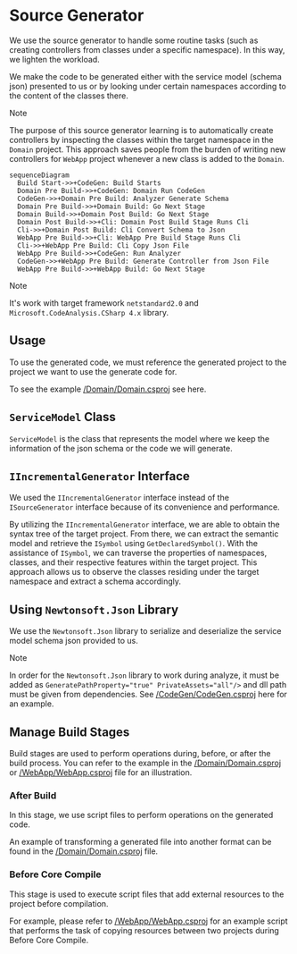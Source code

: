 # Source Generator

We use the source generator to handle some routine tasks (such as creating
controllers from classes under a specific namespace). In this way, we lighten
the workload.

We make the code to be generated either with the service model (schema
json) presented to us or by looking under certain namespaces according to the
content of the classes there.

> [!NOTE]
>
> The purpose of this source generator learning is to automatically create
> controllers by inspecting the classes within the target namespace in the
> `Domain` project. This approach saves people from the burden of writing
> new controllers for `WebApp` project whenever a new class is added to the
> `Domain`.
>
> ```mermaid
> sequenceDiagram
>   Build Start->>+CodeGen: Build Starts
>   Domain Pre Build->>+CodeGen: Domain Run CodeGen
>   CodeGen->>+Domain Pre Build: Analyzer Generate Schema
>   Domain Pre Build->>+Domain Build: Go Next Stage
>   Domain Build->>+Domain Post Build: Go Next Stage
>   Domain Post Build->>+Cli: Domain Post Build Stage Runs Cli
>   Cli->>+Domain Post Build: Cli Convert Schema to Json
>   WebApp Pre Build->>+Cli: WebApp Pre Build Stage Runs Cli
>   Cli->>+WebApp Pre Build: Cli Copy Json File
>   WebApp Pre Build->>+CodeGen: Run Analyzer
>   CodeGen->>+WebApp Pre Build: Generate Controller from Json File
>   WebApp Pre Build->>+WebApp Build: Go Next Stage
> ```

> [!NOTE]
>
> It's work with target framework `netstandard2.0` and
> `Microsoft.CodeAnalysis.CSharp 4.x` library.

## Usage

To use the generated code, we must reference the generated project to the
project we want to use the generate code for.

To see the example
[/Domain/Domain.csproj](/Domain/Domain.csproj)
see here.

## `ServiceModel` Class

`ServiceModel` is the class that represents the model where we keep the
information of the json schema or the code we will generate.

## `IIncrementalGenerator` Interface

We used the `IIncrementalGenerator` interface instead of the `ISourceGenerator`
interface because of its convenience and performance.

By utilizing the `IIncrementalGenerator` interface, we are able to obtain the
syntax tree of the target project. From there, we can extract the semantic
model and retrieve the `ISymbol` using `GetDeclaredSymbol()`. With the
assistance of `ISymbol`, we can traverse the properties of namespaces, classes,
and their respective features within the target project. This approach allows
us to observe the classes residing under the target namespace and extract a
schema accordingly.

## Using `Newtonsoft.Json` Library

We use the `Newtonsoft.Json` library to serialize and deserialize the
service model schema json provided to us.

> [!NOTE]
>
> In order for the `Newtonsoft.Json` library to work during analyze, it must be
> added as `GeneratePathProperty="true" PrivateAssets="all"/>` and dll path
> must be given from dependencies. See
> [/CodeGen/CodeGen.csproj](/CodeGen/CodeGen.csproj) here for an example.

## Manage Build Stages

Build stages are used to perform operations during, before, or after the build
process. You can refer to the example in the
[/Domain/Domain.csproj](/Domain/Domain.csproj)
or
[/WebApp/WebApp.csproj](/WebApp/WebApp.csproj)
file for an illustration.

### After Build

In this stage, we use script files to perform operations on the generated code.

An example of transforming a generated file into another format can be found
in the
[/Domain/Domain.csproj](/Domain/Domain.csproj)
file.

### Before Core Compile

This stage is used to execute script files that add external resources to the
project before compilation.

For example, please refer to
[/WebApp/WebApp.csproj](/WebApp/WebApp.csproj)
for an example script that performs the task of copying resources between two
projects during Before Core Compile.
